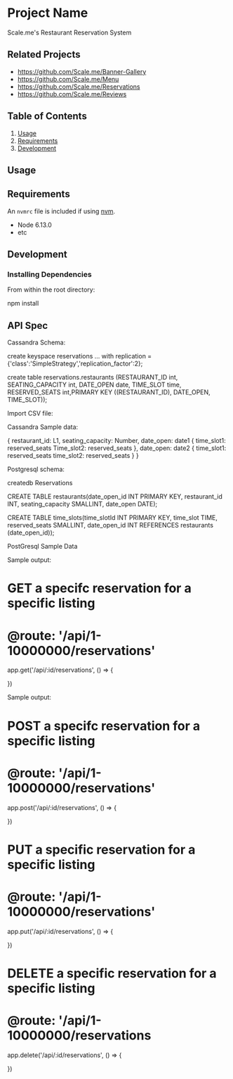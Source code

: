 # Project Name

Scale.me's Restaurant Reservation System

## Related Projects

  - https://github.com/Scale.me/Banner-Gallery
  - https://github.com/Scale.me/Menu
  - https://github.com/Scale.me/Reservations
  - https://github.com/Scale.me/Reviews

## Table of Contents

1. [Usage](#Usage)
1. [Requirements](#requirements)
1. [Development](#development)

## Usage



## Requirements

An `nvmrc` file is included if using [nvm](https://github.com/creationix/nvm).

- Node 6.13.0
- etc

## Development

### Installing Dependencies

From within the root directory:

npm install

## API Spec

Cassandra Schema:

create keyspace reservations
... with replication = {'class':'SimpleStrategy','replication_factor':2};

create table reservations.restaurants (RESTAURANT_ID int, SEATING_CAPACITY int, DATE_OPEN date, TIME_SLOT time, RESERVED_SEATS int,PRIMARY KEY ((RESTAURANT_ID), DATE_OPEN, TIME_SLOT));

Import CSV file:



Cassandra Sample data:

{
  restaurant_id: L1,
  seating_capacity: Number,
  date_open: date1 {
      time_slot1: reserved_seats
      Time_slot2: reserved_seats },
  date_open: date2 {
      time_slot1: reserved_seats
      time_slot2: reserved_seats }
}

Postgresql schema:

createdb Reservations

CREATE TABLE restaurants(date_open_id INT PRIMARY KEY, restaurant_id INT, seating_capacity SMALLINT, date_open DATE);

CREATE TABLE time_slots(time_slotId INT PRIMARY KEY, time_slot TIME, reserved_seats SMALLINT, date_open_id INT REFERENCES restaurants (date_open_id));

PostGresql Sample Data

Sample output:

# GET a specifc reservation for a specific listing
# @route: '/api/1-10000000/reservations'
app.get('/api/:id/reservations', () => {

})

Sample output:

# POST a specifc reservation for a specific listing
# @route: '/api/1-10000000/reservations'

app.post('/api/:id/reservations', () => {

})

# PUT a specific reservation for a specific listing
# @route: '/api/1-10000000/reservations'

app.put('/api/:id/reservations', () => {

})

# DELETE a specific reservation for a specific listing
# @route: '/api/1-10000000/reservations

app.delete('/api/:id/reservations', () => {

})







